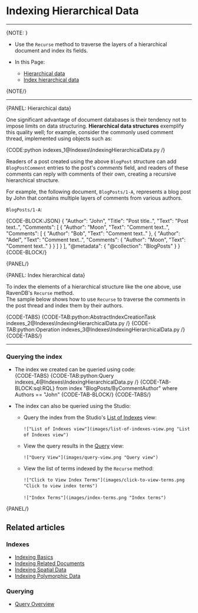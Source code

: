 # Indexing Hierarchical Data
---

{NOTE: }

* Use the `Recurse` method to traverse the layers of a hierarchical document and index its fields.

* In this Page:  
   * [Hierarchical data](../indexes/indexing-hierarchical-data#hierarchical-data)  
   * [Index hierarchical data](../indexes/indexing-hierarchical-data#index-hierarchical-data)  

{NOTE/}

---

{PANEL: Hierarchical data}

One significant advantage of document databases is their tendency not to impose limits on data structuring.
**Hierarchical data structures** exemplify this quality well; for example, consider the commonly used comment thread, implemented using objects such as:

{CODE:python indexes_1@Indexes\IndexingHierarchicalData.py /}

Readers of a post created using the above `BlogPost` structure can add `BlogPostComment` entries to the post's _comments_ field,
and readers of these comments can reply with comments of their own, creating a recursive hierarchical structure. 

For example, the following document, `BlogPosts/1-A`, represents a blog post by John that contains multiple layers of comments from various authors.  

`BlogPosts/1-A`:  

{CODE-BLOCK:JSON}
{
    "Author": "John",
    "Title": "Post title..",
    "Text": "Post text..",
    "Comments": [
        {
            "Author": "Moon",
            "Text": "Comment text..",
            "Comments": [
                {
                    "Author": "Bob",
                    "Text": "Comment text.."
                },
                {
                    "Author": "Adel",
                    "Text": "Comment text..",
                    "Comments": {
                        "Author": "Moon",
                        "Text": "Comment text.."
                    }
                }
            ]
        }
    ],
    "@metadata": {
        "@collection": "BlogPosts"
    }
}
{CODE-BLOCK/}

{PANEL/}

{PANEL: Index hierarchical data}

To index the elements of a hierarchical structure like the one above, use RavenDB's `Recurse` method.  
The sample below shows how to use `Recurse` to traverse the comments in the post thread and index them by their authors.

{CODE-TABS}
{CODE-TAB:python:AbstractIndexCreationTask indexes_2@Indexes\IndexingHierarchicalData.py /}
{CODE-TAB:python:Operation indexes_3@Indexes\IndexingHierarchicalData.py /}
{CODE-TABS/}

---

### Querying the index

* The index we created can be queried using code:  
  {CODE-TABS}
  {CODE-TAB:python:Query indexes_4@Indexes\IndexingHierarchicalData.py /}
  {CODE-TAB-BLOCK:sql:RQL}
from index "BlogPosts/ByCommentAuthor"
where Authors == "John"
  {CODE-TAB-BLOCK/}
  {CODE-TABS/}

* The index can also be queried using the Studio:  

   * Query the index from the Studio's [List of Indexes](../studio/database/indexes/indexes-list-view#indexes-list-view) view:  
     
         !["List of Indexes view"](images/list-of-indexes-view.png "List of Indexes view")

   * View the query results in the [Query](../studio/database/queries/query-view) view:  
     
         !["Query View"](images/query-view.png "Query view")
    
   * View the list of terms indexed by the `Recurse` method:

         !["Click to View Index Terms"](images/click-to-view-terms.png "Click to view index terms")

         !["Index Terms"](images/index-terms.png "Index terms")

{PANEL/}

## Related articles

### Indexes

- [Indexing Basics](../indexes/indexing-basics)
- [Indexing Related Documents](../indexes/indexing-related-documents)
- [Indexing Spatial Data](../indexes/indexing-spatial-data)
- [Indexing Polymorphic Data](../indexes/indexing-polymorphic-data)

### Querying 

- [Query Overview](../client-api/session/querying/how-to-query)
